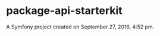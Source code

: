 package-api-starterkit
======================

A Symfony project created on September 27, 2016, 4:52 pm.
